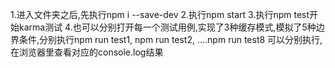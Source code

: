 1.进入文件夹之后,先执行npm i --save-dev
2.执行npm start
3.执行npm test开始karma测试
4.也可以分别打开每一个测试用例,实现了3种缓存模式,模拟了5种边界条件,分别执行npm run test1, npm run test2, ....npm run test8 可以分别执行,在浏览器里查看对应的console.log结果